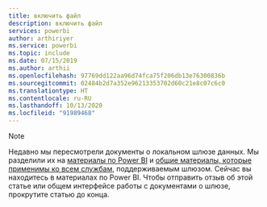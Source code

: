 ```yaml
---
title: включить файл
description: включить файл
services: powerbi
author: arthiriyer
ms.service: powerbi
ms.topic: include
ms.date: 07/15/2019
ms.author: arthii
ms.openlocfilehash: 97769dd122aa96d74fca75f206db13e76300836b
ms.sourcegitcommit: 02484b2d7a352e96213353702d60c21e8c07c6c0
ms.translationtype: HT
ms.contentlocale: ru-RU
ms.lasthandoff: 10/13/2020
ms.locfileid: "91989468"
---
```

> [!NOTE]
> Недавно мы пересмотрели документы о локальном шлюзе данных. Мы разделили их на [материалы по Power BI](../connect-data/service-gateway-onprem.md) и [общие материалы, которые применимы ко всем службам](/data-integration/gateway/service-gateway-onprem), поддерживаемым шлюзом. Сейчас вы находитесь в материалах по Power BI. Чтобы отправить отзыв об этой статье или общем интерфейсе работы с документами о шлюзе, прокрутите статью до конца.